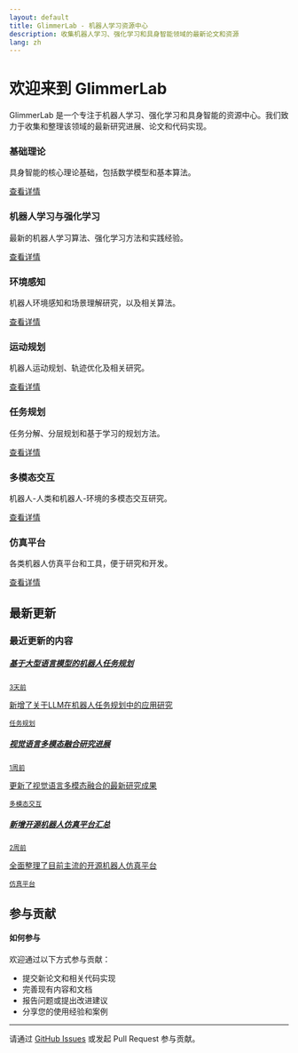 ```yaml
---
layout: default
title: GlimmerLab - 机器人学习资源中心
description: 收集机器人学习、强化学习和具身智能领域的最新论文和资源
lang: zh
---
```


# 欢迎来到 GlimmerLab

GlimmerLab 是一个专注于机器人学习、强化学习和具身智能的资源中心。我们致力于收集和整理该领域的最新研究进展、论文和代码实现。

<div class="row mb-5">
  <div class="col-md-4 mb-4">
    <div class="card h-100">
      <div class="card-header">
        <h3 class="m-0"><i class="bi bi-book"></i> 基础理论</h3>
      </div>
      <div class="card-body">
        <p>具身智能的核心理论基础，包括数学模型和基本算法。</p>
        <a href="{{ site.baseurl }}/fundamental_theory_cn.html" class="btn btn-primary">查看详情</a>
      </div>
    </div>
  </div>

  <div class="col-md-4 mb-4">
    <div class="card h-100">
      <div class="card-header">
        <h3 class="m-0"><i class="bi bi-robot"></i> 机器人学习与强化学习</h3>
      </div>
      <div class="card-body">
        <p>最新的机器人学习算法、强化学习方法和实践经验。</p>
        <a href="{{ site.baseurl }}/robot_learning_and_reinforcement_learning_cn.html" class="btn btn-primary">查看详情</a>
      </div>
    </div>
  </div>

  <div class="col-md-4 mb-4">
    <div class="card h-100">
      <div class="card-header">
        <h3 class="m-0"><i class="bi bi-camera"></i> 环境感知</h3>
      </div>
      <div class="card-body">
        <p>机器人环境感知和场景理解研究，以及相关算法。</p>
        <a href="{{ site.baseurl }}/environment_perception_cn.html" class="btn btn-primary">查看详情</a>
      </div>
    </div>
  </div>

  <div class="col-md-4 mb-4">
    <div class="card h-100">
      <div class="card-header">
        <h3 class="m-0"><i class="bi bi-map"></i> 运动规划</h3>
      </div>
      <div class="card-body">
        <p>机器人运动规划、轨迹优化及相关研究。</p>
        <a href="{{ site.baseurl }}/motion_planning_cn.html" class="btn btn-primary">查看详情</a>
      </div>
    </div>
  </div>

  <div class="col-md-4 mb-4">
    <div class="card h-100">
      <div class="card-header">
        <h3 class="m-0"><i class="bi bi-list-task"></i> 任务规划</h3>
      </div>
      <div class="card-body">
        <p>任务分解、分层规划和基于学习的规划方法。</p>
        <a href="{{ site.baseurl }}/task_planning_cn.html" class="btn btn-primary">查看详情</a>
      </div>
    </div>
  </div>

  <div class="col-md-4 mb-4">
    <div class="card h-100">
      <div class="card-header">
        <h3 class="m-0"><i class="bi bi-chat-dots"></i> 多模态交互</h3>
      </div>
      <div class="card-body">
        <p>机器人-人类和机器人-环境的多模态交互研究。</p>
        <a href="{{ site.baseurl }}/multimodal_interaction_cn.html" class="btn btn-primary">查看详情</a>
      </div>
    </div>
  </div>

  <div class="col-md-4 mb-4">
    <div class="card h-100">
      <div class="card-header">
        <h3 class="m-0"><i class="bi bi-pc-display"></i> 仿真平台</h3>
      </div>
      <div class="card-body">
        <p>各类机器人仿真平台和工具，便于研究和开发。</p>
        <a href="{{ site.baseurl }}/simulation_platforms_cn.html" class="btn btn-primary">查看详情</a>
      </div>
    </div>
  </div>
</div>

## 最新更新

<div class="card mb-4">
  <div class="card-header">
    <h3 class="m-0"><i class="bi bi-clock-history"></i> 最近更新的内容</h3>
  </div>
  <div class="card-body p-0">
    <div class="list-group list-group-flush">
      <a href="#" class="list-group-item list-group-item-action">
        <div class="d-flex w-100 justify-content-between">
          <h5 class="mb-1">基于大型语言模型的机器人任务规划</h5>
          <small class="text-muted">3天前</small>
        </div>
        <p class="mb-1">新增了关于LLM在机器人任务规划中的应用研究</p>
        <small class="text-muted">任务规划</small>
      </a>
      <a href="#" class="list-group-item list-group-item-action">
        <div class="d-flex w-100 justify-content-between">
          <h5 class="mb-1">视觉语言多模态融合研究进展</h5>
          <small class="text-muted">1周前</small>
        </div>
        <p class="mb-1">更新了视觉语言多模态融合的最新研究成果</p>
        <small class="text-muted">多模态交互</small>
      </a>
      <a href="#" class="list-group-item list-group-item-action">
        <div class="d-flex w-100 justify-content-between">
          <h5 class="mb-1">新增开源机器人仿真平台汇总</h5>
          <small class="text-muted">2周前</small>
        </div>
        <p class="mb-1">全面整理了目前主流的开源机器人仿真平台</p>
        <small class="text-muted">仿真平台</small>
      </a>
    </div>
  </div>
</div>

## 参与贡献

<div class="alert alert-info" role="alert">
  <h4 class="alert-heading"><i class="bi bi-info-circle"></i> 如何参与</h4>
  <p>欢迎通过以下方式参与贡献：</p>
  <ul>
    <li>提交新论文和相关代码实现</li>
    <li>完善现有内容和文档</li>
    <li>报告问题或提出改进建议</li>
    <li>分享您的使用经验和案例</li>
  </ul>
  <hr>
  <p class="mb-0">请通过 <a href="https://github.com/LJoson/Awesome-Embodied-AI/issues" class="alert-link">GitHub Issues</a> 或发起 Pull Request 参与贡献。</p>
</div>
